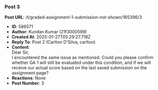 ### Post 3
**Post URL**: /t/graded-assignment-1-submission-not-shown/165396/3
- **ID**: 586571
- **Author**: Kundan Kumar (21f3000599)
- **Created At**: 2025-01-27T05:29:27.718Z
- **Reply To**: Post 2 (Carlton D'Silva, carlton)
- **Content**:  
  Dear Sir,<br>
I encountered the same issue as mentioned. Could you please confirm whether GA 1 will still be evaluated under this condition, and if we will receive our actual score based on the last saved submission on the assignment page?
- **Reactions**: None
- **Post Number**: 3

